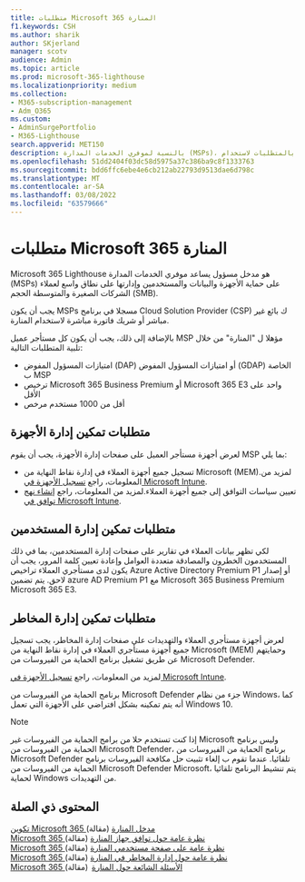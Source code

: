 ```yaml
---
title: متطلبات Microsoft 365 المنارة
f1.keywords: CSH
ms.author: sharik
author: SKjerland
manager: scotv
audience: Admin
ms.topic: article
ms.prod: microsoft-365-lighthouse
ms.localizationpriority: medium
ms.collection:
- M365-subscription-management
- Adm_O365
ms.custom:
- AdminSurgePortfolio
- M365-Lighthouse
search.appverid: MET150
description: بالنسبة لموفري الخدمات المدارة (MSPs)، احصل على قائمة بالمتطلبات لاستخدام Microsoft 365 المنارة.
ms.openlocfilehash: 51dd2404f03dc58d5975a37c386ba9c8f1333763
ms.sourcegitcommit: bdd6ffc6ebe4e6cb212ab22793d9513dae6d798c
ms.translationtype: MT
ms.contentlocale: ar-SA
ms.lasthandoff: 03/08/2022
ms.locfileid: "63579666"
---
```

# <a name="requirements-for-microsoft-365-lighthouse"></a>متطلبات Microsoft 365 المنارة

Microsoft 365 Lighthouse هو مدخل مسؤول يساعد موفري الخدمات المدارة (MSPs) على حماية الأجهزة والبيانات والمستخدمين وإدارتها على نطاق واسع لعملاء الشركات الصغيرة والمتوسطة الحجم (SMB).  

يجب أن يكون MSPs مسجلا في برنامج Cloud Solution Provider (CSP) ك بائع غير مباشر أو شريك فاتورة مباشرة لاستخدام المنارة.  

بالإضافة إلى ذلك، يجب أن يكون كل مستأجر عميل MSP مؤهلا ل "المنارة" من خلال تلبية المتطلبات التالية: 
 
- امتيازات المسؤول المفوض (DAP) أو امتيازات المسؤول المفوض (GDAP) الخاصة ب MSP 
- ترخيص Microsoft 365 Business Premium أو Microsoft 365 E3 واحد على الأقل 
- أقل من 1000 مستخدم مرخص  

## <a name="requirements-for-enablingdevice-management"></a>متطلبات تمكين إدارة الأجهزة

لعرض أجهزة مستأجر العميل على صفحات إدارة الأجهزة، يجب أن يقوم MSP بما يلي:

- تسجيل جميع أجهزة العملاء في إدارة نقاط النهاية من Microsoft (MEM).لمزيد من المعلومات، راجع [تسجيل الأجهزة في Microsoft Intune](/mem/intune/enrollment/).
- تعيين سياسات التوافق إلى جميع أجهزة العملاء.لمزيد من المعلومات، راجع [إنشاء نهج توافق في Microsoft Intune](/mem/intune/protect/create-compliance-policy). 

## <a name="requirements-for-enabling-usermanagement"></a>متطلبات تمكين إدارة المستخدمين 

لكي تظهر بيانات العملاء في تقارير على صفحات إدارة المستخدمين، بما في ذلك المستخدمون الخطرون والمصادقة متعددة العوامل وإعادة تعيين كلمة المرور، يجب أن يكون لدى مستأجري العملاء تراخيص Azure Active Directory Premium P1 أو إصدار لاحق. يتم تضمين azure AD Premium P1 مع Microsoft 365 Business Premium Microsoft 365 E3.   

## <a name="requirements-for-enablingthreat-management"></a>متطلبات تمكين إدارة المخاطر 

لعرض أجهزة مستأجري العملاء والتهديدات على صفحات إدارة المخاطر، يجب تسجيل جميع أجهزة مستأجري العملاء في إدارة نقاط النهاية من Microsoft (MEM) وحمايتهم عن طريق تشغيل برنامج الحماية من الفيروسات من Microsoft Defender.  

لمزيد من المعلومات، راجع [تسجيل الأجهزة في Microsoft Intune](/mem/intune/enrollment/).  

برنامج الحماية من الفيروسات من Microsoft Defender جزء من نظام Windows، كما أنه يتم تمكينه بشكل افتراضي على الأجهزة التي تعمل Windows 10.  

> [!NOTE] 
> إذا كنت تستخدم حلا من برامج الحماية من الفيروسات غير Microsoft وليس برنامج الحماية من الفيروسات من Microsoft Defender، برنامج الحماية من الفيروسات من Microsoft Defender تلقائيا. عندما تقوم ب إلغاء تثبيت حل مكافحة الفيروسات برنامج الحماية من الفيروسات من Microsoft Defender Microsoft، يتم تنشيط البرنامج تلقائيا لحماية Windows من التهديدات.    

## <a name="related-content"></a>المحتوى ذي الصلة

[تكوين Microsoft 365 مدخل المنارة](m365-lighthouse-configure-portal-security.md) (مقالة)\
[Microsoft 365 نظرة عامة حول توافق جهاز المنارة](m365-lighthouse-device-compliance-page-overview.md) (مقالة)\
[Microsoft 365 نظرة عامة على صفحة مستخدمي المنارة](m365-lighthouse-users-page-overview.md) (مقالة)\
[Microsoft 365 نظرة عامة حول إدارة المخاطر في المنارة](m365-lighthouse-threat-management-page-overview.md) (مقالة)\
[Microsoft 365 الأسئلة الشائعة حول المنارة](m365-lighthouse-faq.yml)  (مقالة)


